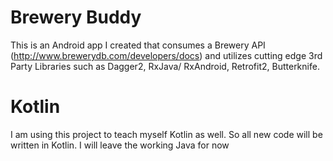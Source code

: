 # Brewery Buddy
This is an Android app I created that consumes a Brewery API (http://www.brewerydb.com/developers/docs) and utilizes cutting edge 3rd Party Libraries such as Dagger2, RxJava/ RxAndroid, Retrofit2, Butterknife.

# Kotlin
I am using this project to teach myself Kotlin as well. So all new code will be written in Kotlin.  I will leave the working Java for now
